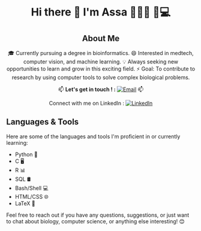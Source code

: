 <div align="center">

# Hi there 👋 I'm Assa 👩🏿‍🎓 🧬💻

## About Me

 🎓 Currently pursuing a degree in bioinformatics.
 😄 Interested in medtech, computer vision, and machine learning.
 💡 Always seeking new opportunities to learn and grow in this exciting field.
 ⚡ Goal: To contribute to research by using computer tools to solve complex biological problems.

📫 **Let's get in touch ! :** [![Email](https://img.shields.io/badge/-Email-red?style=flat-square&logo=gmail)](mailto:assadiabirapro@gmail.com) 📫

Connect with me on LinkedIn : 
[![LinkedIn](https://upload.wikimedia.org/wikipedia/commons/thumb/c/c9/Linkedin.svg/40px-Linkedin.svg.png)](https://www.linkedin.com/in/assadiabira/)

</div>

## Languages & Tools

Here are some of the languages and tools I'm proficient in or currently learning:

- Python 🐍
- C 🖥️
- R 📊
- SQL 🛢️
- Bash/Shell 💻
- HTML/CSS 🌐
- LaTeX 📝 

Feel free to reach out if you have any questions, suggestions, or just want to chat about biology, computer science, or anything else interesting! 😊

